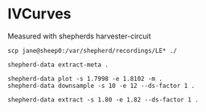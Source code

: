 # IVCurves

Measured with shepherds harvester-circuit

```Shell
scp jane@sheep0:/var/shepherd/recordings/LE* ./

shepherd-data extract-meta .

shepherd-data plot -s 1.7998 -e 1.8102 -m .
shepherd-data downsample -s 10 -e 12 --ds-factor 1 .

shepherd-data extract -s 1.80 -e 1.82 --ds-factor 1 .

```
